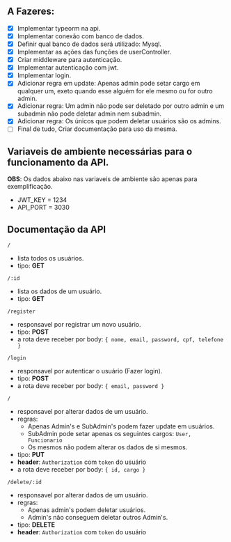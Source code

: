 ## A Fazeres:

- [x] Implementar typeorm na api.
- [x] Implementar conexão com banco de dados.
- [x] Definir qual banco de dados será utilizado: Mysql.
- [x] Implementar as ações das funções de userController.
- [x] Criar middleware para autenticação.
- [x] Implementar autenticação com jwt.
- [x] Implementar login.
- [x] Adicionar regra em update: Apenas admin pode setar cargo em qualquer um, exeto quando esse alguém for ele mesmo ou for outro admin.
- [x] Adicionar regra: Um admin não pode ser deletado por outro admin e um subadmin não pode deletar admin nem subadmin.
- [x] Adicionar regra: Os únicos que podem deletar usuários são os admins.
- [ ] Final de tudo, Criar documentação para uso da mesma.

## Variaveis de ambiente necessárias para o funcionamento da API.
**OBS**: Os dados abaixo nas variaveis de ambiente são apenas para exemplificação.
- JWT_KEY = 1234
- API_PORT = 3030

## **Documentação da API**

`/`
- lista todos os usuários.
- tipo: **GET**

`/:id`
- lista os dados de um usuário.
- tipo: **GET**

`/register`
- responsavel por registrar um novo usuário.
- tipo: **POST**
- a rota deve receber por body: `{ nome, email, password, cpf, telefone }`

`/login`
- responsavel por autenticar o usuário (Fazer login).
- tipo: **POST**
- a rota deve receber por body: `{ email, password }`

`/`
- responsavel por alterar dados de um usuário.
- regras:
  - Apenas Admin's e SubAdmin's podem fazer update em usuários.
  - SubAdmin pode setar apenas os seguintes cargos: `User, Funcionario`
  - Os mesmos não podem alterar os dados de si mesmos.
- tipo: **PUT**
- **header**: `Authorization` com `token` do usuário
- a rota deve receber por body: `{ id, cargo }`

`/delete/:id`
- responsavel por alterar dados de um usuário.
- regras:
  - Apenas admin's podem deletar usuários.
  - Admin's não conseguem deletar outros Admin's.
- tipo: **DELETE**
- **header**: `Authorization` com `token` do usuário